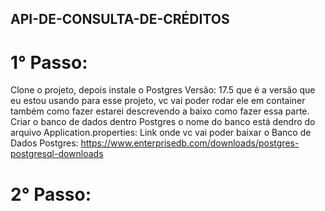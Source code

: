 ##	API-DE-CONSULTA-DE-CRÉDITOS
# 1° Passo:
  Clone o projeto, depois instale o Postgres Versão: 17.5 que é a versão que eu estou usando para esse projeto, vc vai 
   poder rodar ele em container também como fazer estarei descrevendo a baixo como fazer essa parte.
  Criar o banco de dados dentro Postgres o nome do banco está dendro do arquivo Application.properties:
  Link onde vc vai poder baixar o Banco de Dados Postgres:
  https://www.enterprisedb.com/downloads/postgres-postgresql-downloads
# 2° Passo: